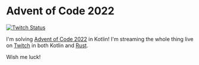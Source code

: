# Advent of Code 2022

[![Twitch Status](https://img.shields.io/twitch/status/Mindstormer619?label=Mindstormer619&style=social)](https://twitch.tv/Mindstormer619)

I'm solving [Advent of Code 2022](https://adventofcode.com/2022) in Kotlin! I'm streaming the whole thing live on [Twitch](https://twitch.tv/Mindstormer619) in both Kotlin and [Rust](https://github.com/Mindstormer619/AdventOfCode-2022-Rust).

Wish me luck!
